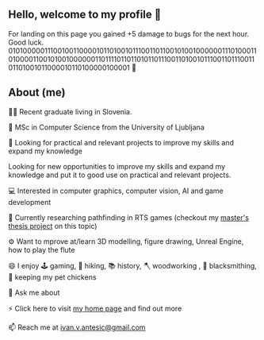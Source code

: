 ## Hello, welcome to my profile 👋
For landing on this page you gained +5 damage to bugs for the next hour. Good luck.
010100000111001001100001011010010111001101100101001000000111010001101000011001010010000001101111011011010110111001101001011100110111001101101001011000010110100000100001 :mechanical_arm:

## About (me)

:man_student: Recent graduate living in Slovenia. 

:scroll: MSc in Computer Science from the University of Ljubljana

:telescope: Looking for practical and relevant projects to improve my skills and expand my knowledge

Looking for new opportunities to improve my skills and expand my knowledge and put it to good use on practical and relevant projects.

:computer: Interested in computer graphics, computer vision, AI and game development

:seedling: Currently researching pathfinding in RTS games (checkout my [master's thesis project](https://github.com/ia6382/OpenRA#about) on this topic)

:gear: Want to mprove at/learn 3D modelling, figure drawing, Unreal Engine, how to play the flute

:smile: I enjoy :joystick: gaming, :sunrise_over_mountains: hiking, :books: history, :axe: woodworking , :hammer: blacksmithing, :chicken: keeping my pet chickens

<!---:clapper: Favourite movie: cant pick one. Honorable mentions are: 1982's Conan the Barbarian, Legends of the Fall, The Lord of the Rings The Fellowship of the Ring--->

:speech_balloon: Ask me about

:zap: Click here to visit [my home page](https://ia6382.github.io/) and find out more

:mailbox: Reach me at [ivan.v.antesic@gmail.com](mailto:ivan.v.antesic@gmail.com)
